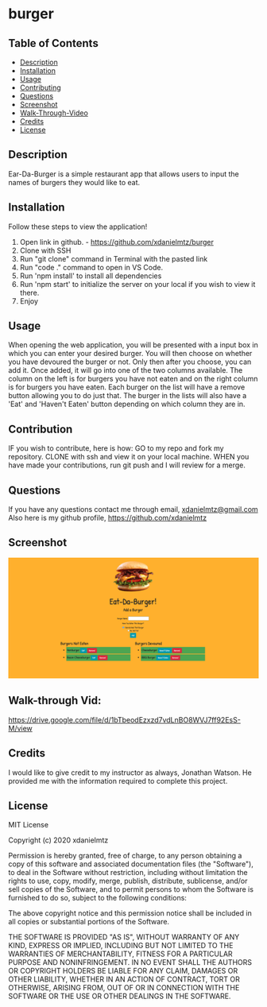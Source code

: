 # burger



## Table of Contents 
* [Description](#description)
* [Installation](#installation-of-repo)
* [Usage](#usage)
* [Contributing](#contributing)
* [Questions](#questions)
* [Screenshot](#screenshot)
* [Walk-Through-Video](#walk-through-vid)
* [Credits](#credits)
* [License](#license)



## Description
Ear-Da-Burger is a simple restaurant app that allows users to input the names of burgers they would like to eat. 


## Installation
Follow these steps to view the application!
1. Open link in github. - https://github.com/xdanielmtz/burger
2. Clone with SSH
3. Run "git clone" command in Terminal with the pasted link
4. Run "code ." command to open in VS Code.
5. Run 'npm install' to install all dependencies 
6. Run 'npm start' to initialize the server on your local if you wish to view it there.
7. Enjoy



## Usage
When opening the web application, you will be presented with a input box in which you can enter your desired burger. 
You will then choose on whether you have devoured the burger or not. Only then after you choose, you can add it.
Once added, it will go into one of the two columns available. The column on the left is for burgers you have not eaten and on the 
right column is for burgers you have eaten. Each burger on the list will have a remove button allowing you to do just that. The burger in 
the lists will also have a 'Eat' and 'Haven't Eaten' button depending on which column they are in. 




## Contribution 
IF you wish to contribute, here is how:
GO to my repo and fork my repository.
CLONE with ssh and view it on your local machine.
WHEN you have made your contributions, run git push and I will review for a merge.



## Questions
If you have any questions contact me through email, xdanielmtz@gmail.com
Also here is my github profile, https://github.com/xdanielmtz



## Screenshot
![Main Page](public/assets/images/eat-da-burger.png)



## Walk-through Vid:
https://drive.google.com/file/d/1bTbeodEzxzd7vdLnBO8WVJ7ff92EsS-M/view


## Credits 
I would like to give credit to my instructor as always, Jonathan Watson. He provided me with the information required to complete this project. 



## License 
MIT License

Copyright (c) 2020 xdanielmtz

Permission is hereby granted, free of charge, to any person obtaining a copy
of this software and associated documentation files (the "Software"), to deal
in the Software without restriction, including without limitation the rights
to use, copy, modify, merge, publish, distribute, sublicense, and/or sell
copies of the Software, and to permit persons to whom the Software is
furnished to do so, subject to the following conditions:

The above copyright notice and this permission notice shall be included in all
copies or substantial portions of the Software.

THE SOFTWARE IS PROVIDED "AS IS", WITHOUT WARRANTY OF ANY KIND, EXPRESS OR
IMPLIED, INCLUDING BUT NOT LIMITED TO THE WARRANTIES OF MERCHANTABILITY,
FITNESS FOR A PARTICULAR PURPOSE AND NONINFRINGEMENT. IN NO EVENT SHALL THE
AUTHORS OR COPYRIGHT HOLDERS BE LIABLE FOR ANY CLAIM, DAMAGES OR OTHER
LIABILITY, WHETHER IN AN ACTION OF CONTRACT, TORT OR OTHERWISE, ARISING FROM,
OUT OF OR IN CONNECTION WITH THE SOFTWARE OR THE USE OR OTHER DEALINGS IN THE
SOFTWARE.

